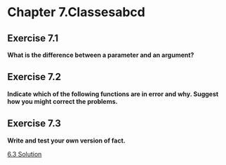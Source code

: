 # Chapter 7.Classesabcd

## Exercise 7.1

**What is the difference between a parameter and an argument?**

## Exercise 7.2

**Indicate which of the following functions are in error and why. Suggest how you might correct the problems.**

## Exercise 7.3

**Write and test your own version of fact.**

[6.3 Solution](https://github.com/Yunxiang-Li/Cpp_Primer/blob/master/Chapter%206.%20Functions/Codes/6.3%20Solution.cpp)
